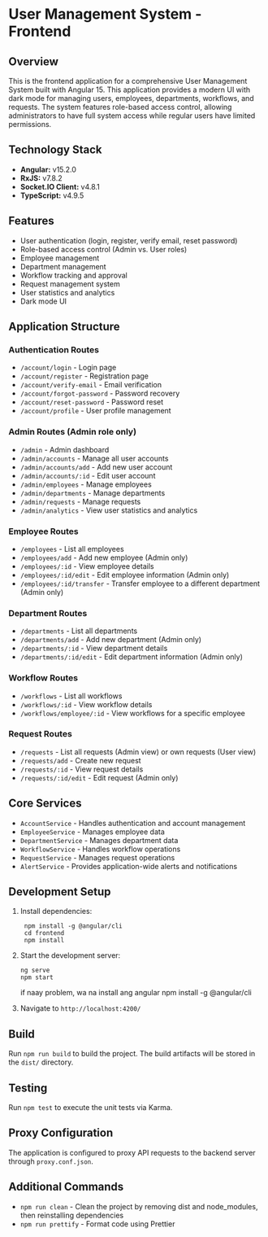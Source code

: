 # User Management System - Frontend

## Overview

This is the frontend application for a comprehensive User Management System built with Angular 15. This application provides a modern UI with dark mode for managing users, employees, departments, workflows, and requests. The system features role-based access control, allowing administrators to have full system access while regular users have limited permissions.

## Technology Stack

- **Angular:** v15.2.0
- **RxJS:** v7.8.2
- **Socket.IO Client:** v4.8.1
- **TypeScript:** v4.9.5

## Features

- User authentication (login, register, verify email, reset password)
- Role-based access control (Admin vs. User roles)
- Employee management
- Department management
- Workflow tracking and approval
- Request management system
- User statistics and analytics
- Dark mode UI

## Application Structure

### Authentication Routes

- `/account/login` - Login page
- `/account/register` - Registration page
- `/account/verify-email` - Email verification
- `/account/forgot-password` - Password recovery
- `/account/reset-password` - Password reset
- `/account/profile` - User profile management

### Admin Routes (Admin role only)

- `/admin` - Admin dashboard
- `/admin/accounts` - Manage all user accounts
- `/admin/accounts/add` - Add new user account
- `/admin/accounts/:id` - Edit user account
- `/admin/employees` - Manage employees
- `/admin/departments` - Manage departments
- `/admin/requests` - Manage requests
- `/admin/analytics` - View user statistics and analytics

### Employee Routes

- `/employees` - List all employees
- `/employees/add` - Add new employee (Admin only)
- `/employees/:id` - View employee details
- `/employees/:id/edit` - Edit employee information (Admin only)
- `/employees/:id/transfer` - Transfer employee to a different department (Admin only)

### Department Routes

- `/departments` - List all departments
- `/departments/add` - Add new department (Admin only)
- `/departments/:id` - View department details
- `/departments/:id/edit` - Edit department information (Admin only)

### Workflow Routes

- `/workflows` - List all workflows
- `/workflows/:id` - View workflow details
- `/workflows/employee/:id` - View workflows for a specific employee

### Request Routes

- `/requests` - List all requests (Admin view) or own requests (User view)
- `/requests/add` - Create new request
- `/requests/:id` - View request details
- `/requests/:id/edit` - Edit request (Admin only)

## Core Services

- `AccountService` - Handles authentication and account management
- `EmployeeService` - Manages employee data
- `DepartmentService` - Manages department data
- `WorkflowService` - Handles workflow operations
- `RequestService` - Manages request operations
- `AlertService` - Provides application-wide alerts and notifications

## Development Setup

1. Install dependencies:
   ```
    npm install -g @angular/cli
    cd frontend
    npm install
   ```

2. Start the development server:
   ```
   ng serve
   npm start
   ```
   if naay problem, wa na install ang angular
   npm install -g @angular/cli


3. Navigate to `http://localhost:4200/`

## Build

Run `npm run build` to build the project. The build artifacts will be stored in the `dist/` directory.

## Testing

Run `npm test` to execute the unit tests via Karma.

## Proxy Configuration

The application is configured to proxy API requests to the backend server through `proxy.conf.json`.

## Additional Commands

- `npm run clean` - Clean the project by removing dist and node_modules, then reinstalling dependencies
- `npm run prettify` - Format code using Prettier
